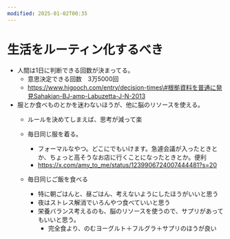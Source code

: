 ```yaml
---
modified: 2025-01-02T00:35
---
```

# 生活をルーティン化するべき

- 人間は1日に判断できる回数が決まってる。
    - 意思決定できる回数　3万5000回
    - https://www.higooch.com/entry/decision-times\#根拠資料を普通に発見Sahakian-BJ-amp-Labuzetta-J-N-2013
- 服とか食べものとかを迷わないほうが、他に脳のリソースを使える。
    - ルールを決めてしまえば、思考が減って楽
    - 毎日同じ服を着る。
        - フォーマルなやつ。どこにでもいけます。急遽会議が入ったときとか、ちょっと高そうなお店に行くことになったときとか。便利
        - https://x.com/amy_to_me/status/1239906724007444481?s=20
        
    - 毎日同じご飯を食べる
        - 特に朝ごはんと、昼ごはん、考えないようにしたほうがいいと思う
        - 夜はストレス解消でいろんやつ食べていいと思う
        - 栄養バランス考えるのも、脳のリソースを使うので、サプリがあってもいいと思う。
            - 完全食より、のむヨーグルト＋フルグラ＋サプリのほうが良い